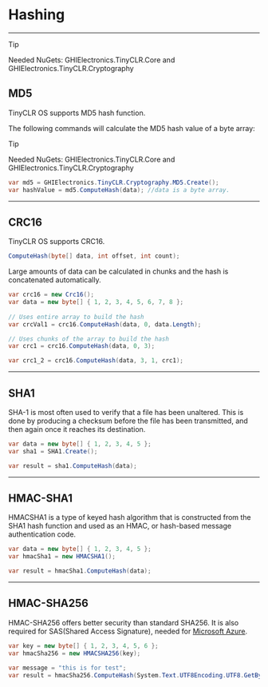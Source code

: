 # Hashing
---
> [!Tip]
> Needed NuGets: GHIElectronics.TinyCLR.Core and GHIElectronics.TinyCLR.Cryptography

## MD5
TinyCLR OS supports MD5 hash function.

 The following commands will calculate the MD5 hash value of a byte array:

> [!Tip]
> Needed NuGets: GHIElectronics.TinyCLR.Core and GHIElectronics.TinyCLR.Cryptography

```cs
var md5 = GHIElectronics.TinyCLR.Cryptography.MD5.Create();
var hashValue = md5.ComputeHash(data); //data is a byte array.
```
---

## CRC16
TinyCLR OS supports CRC16.

```cs
ComputeHash(byte[] data, int offset, int count);
```

Large amounts of data can be calculated in chunks and the hash is concatenated automatically. 

```cs
var crc16 = new Crc16();
var data = new byte[] { 1, 2, 3, 4, 5, 6, 7, 8 };
            
// Uses entire array to build the hash
var crcVal1 = crc16.ComputeHash(data, 0, data.Length);

// Uses chunks of the array to build the hash
var crc1 = crc16.ComputeHash(data, 0, 3);

var crc1_2 = crc16.ComputeHash(data, 3, 1, crc1);         

```
---

## SHA1
SHA-1 is most often used to verify that a file has been unaltered. This is done by producing a checksum before the file has been transmitted, and then again once it reaches its destination.

```cs
var data = new byte[] { 1, 2, 3, 4, 5 };
var sha1 = SHA1.Create();

var result = sha1.ComputeHash(data);
```

---

## HMAC-SHA1
HMACSHA1 is a type of keyed hash algorithm that is constructed from the SHA1 hash function and used as an HMAC, or hash-based message authentication code.

```cs
var data = new byte[] { 1, 2, 3, 4, 5 };
var hmacSha1 = new HMACSHA1();

var result = hmacSha1.ComputeHash(data);
```
---

## HMAC-SHA256
HMAC-SHA256 offers better security than standard SHA256. It is also required for SAS(Shared Access Signature), needed for [Microsoft Azure](azure.md).

```cs
var key = new byte[] { 1, 2, 3, 4, 5, 6 };
var hmacSha256 = new HMACSHA256(key);

var message = "this is for test";
var result = hmacSha256.ComputeHash(System.Text.UTF8Encoding.UTF8.GetBytes(message));
```



